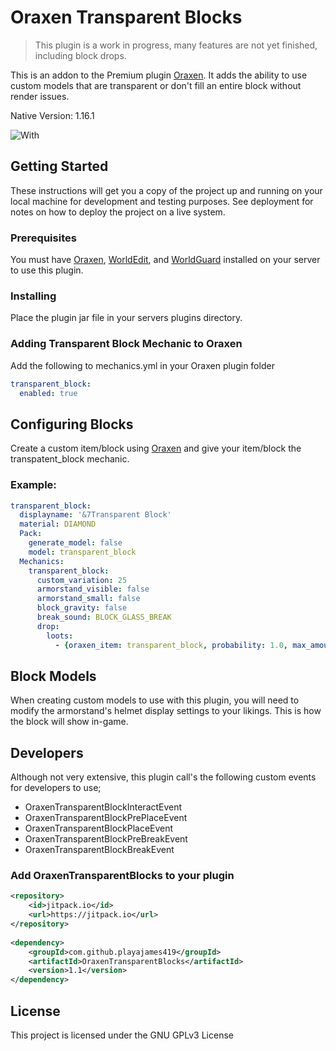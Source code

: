 # Oraxen Transparent Blocks

> This plugin is a work in progress, many features are not yet finished, including block drops.

This is an addon to the Premium plugin [Oraxen](https://github.com/oraxen/Oraxen). It adds the ability to use custom models that are transparent or don't fill an entire block without render issues.

Native Version: 1.16.1

![With](https://i.imgur.com/JXxGKBj.png)

## Getting Started

These instructions will get you a copy of the project up and running on your local machine for development and testing purposes. See deployment for notes on how to deploy the project on a live system.

### Prerequisites

You must have [Oraxen](https://github.com/oraxen/Oraxen), [WorldEdit](https://github.com/EngineHub/WorldEdit), and [WorldGuard](https://github.com/EngineHub/WorldGuard) installed on your server to use this plugin.

### Installing

Place the plugin jar file in your servers plugins directory.

### Adding Transparent Block Mechanic to Oraxen

Add the following to mechanics.yml in your Oraxen plugin folder

```yaml
transparent_block:
  enabled: true
```

## Configuring Blocks

Create a custom item/block using [Oraxen](https://github.com/oraxen/Oraxen) and give your item/block the transpatent_block mechanic.

### Example:

```yaml
transparent_block:
  displayname: '&7Transparent Block'
  material: DIAMOND
  Pack:
    generate_model: false
    model: transparent_block
  Mechanics:
    transparent_block:
      custom_variation: 25
      armorstand_visible: false
      armorstand_small: false
      block_gravity: false
      break_sound: BLOCK_GLASS_BREAK
      drop:
        loots:
          - {oraxen_item: transparent_block, probability: 1.0, max_amount: 1}
```

## Block Models

When creating custom models to use with this plugin, you will need to modify the armorstand's helmet display settings to your likings. This is how the block will show in-game.

## Developers

Although not very extensive, this plugin call's the following custom events for developers to use;

* OraxenTransparentBlockInteractEvent
* OraxenTransparentBlockPrePlaceEvent
* OraxenTransparentBlockPlaceEvent
* OraxenTransparentBlockPreBreakEvent
* OraxenTransparentBlockBreakEvent

### Add OraxenTransparentBlocks to your plugin

```xml
<repository>
    <id>jitpack.io</id>
    <url>https://jitpack.io</url>
</repository>
  
<dependency>
    <groupId>com.github.playajames419</groupId>
    <artifactId>OraxenTransparentBlocks</artifactId>
    <version>1.1</version>
</dependency>
```

## License

This project is licensed under the GNU GPLv3 License
